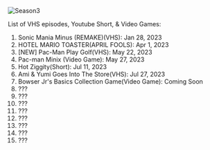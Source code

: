 ![Season3](https://github.com/thestickmanpixel/Season_3/assets/95284026/10b307c9-a282-4d81-8c32-8883217b16d5)

List of VHS episodes, Youtube Short, & Video Games:

1. Sonic Mania Minus (REMAKE)(VHS): Jan 28, 2023
2. HOTEL MARIO TOASTER(APRIL FOOLS): Apr 1, 2023
3. [NEW] Pac-Man Play Golf(VHS): May 22, 2023
4. Pac-man Minix (Video Game): May 27, 2023
5. Hot Ziggity(Short): Jul 11, 2023
6. Ami & Yumi Goes Into The Store(VHS): Jul 27, 2023
7. Bowser Jr's Basics Collection Game(Video Game): Coming Soon
8. ???
9. ???
10. ???
11. ???
12. ???
13. ???
14. ???
15. ???
